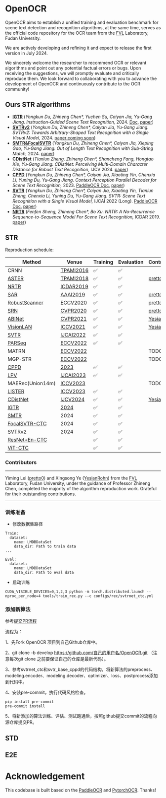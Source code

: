# OpenOCR

OpenOCR aims to establish a unified training and evaluation benchmark for scene text detection and recognition algorithms, at the same time, serves as the official code repository for the OCR team from the [FVL](https://fvl.fudan.edu.cn) Laboratory, Fudan University.

We are actively developing and refining it and expect to release the first version in July 2024.

We sincerely welcome the researcher to recommend OCR or relevant algorithms and point out any potential factual errors or bugs. Upon receiving the suggestions, we will promptly evaluate and critically reproduce them. We look forward to collaborating with you to advance the development of OpenOCR and continuously contribute to the OCR community!

## Ours STR algorithms

  - [**IGTR**](./configs/rec/igtr/) (*Yongkun Du, Zhineng Chen\*, Yuchen Su, Caiyan Jia, Yu-Gang Jiang. Instruction-Guided Scene Text Recognition,* 2024. [Doc](./configs/rec/igtr/readme.md), [paper](https://arxiv.org/abs/2401.17851))
  - [**SVTRv2**](./configs/rec/svtrv2) (*Yongkun Du, Zhineng Chen\*, Caiyan Jia, Yu-Gang Jiang. SVTRv2: Towards Arbitrary-Shaped Text Recognition with a Single Visual Model,* 2024. [paper coming soon]())
  - [**SMTR&FocalSVTR**](./configs/rec/smtr/) (*Yongkun Du, Zhineng Chen\*, Caiyan Jia, Xieping Gao, Yu-Gang Jiang. Out of Length Text Recognition with Sub-String Match,* 2024. [paper](https://arxiv.org/abs/2407.12317))
  - [**CDistNet**](./configs/rec/cdistnet/) (*Tianlun Zheng, Zhineng Chen\*, Shancheng Fang, Hongtao Xie, Yu-Gang Jiang. CDistNet: Perceiving Multi-Domain Character Distance for Robust Text Recognition,* IJCV 2024. [paper](https://link.springer.com/article/10.1007/s11263-023-01880-0))
  - [**CPPD**](./configs/rec/cppd/) (*Yongkun Du, Zhineng Chen\*, Caiyan Jia, Xiaoting Yin, Chenxia Li, Yuning Du, Yu-Gang Jiang. Context Perception Parallel Decoder for Scene Text Recognition,* 2023. [PaddleOCR Doc](https://github.com/Topdu/PaddleOCR/blob/main/doc/doc_ch/algorithm_rec_cppd.md), [paper](https://arxiv.org/abs/2307.12270))
  - [**SVTR**](./configs/rec/svtr/) (*Yongkun Du, Zhineng Chen\*, Caiyan Jia, Xiaoting Yin, Tianlun Zheng, Chenxia Li, Yuning Du, Yu-Gang Jiang. SVTR: Scene Text Recognition with a Single Visual Model,* IJCAI 2022 (Long). [PaddleOCR Doc](https://github.com/Topdu/PaddleOCR/blob/main/doc/doc_ch/algorithm_rec_svtr.md), [paper](https://www.ijcai.org/proceedings/2022/124))
  - [**NRTR**](./configs/rec/nrtr/) (*Fenfen Sheng, Zhineng Chen\*, Bo Xu. NRTR: A No-Recurrence Sequence-to-Sequence Model For Scene Text Recognition,* ICDAR 2019. [paper](https://arxiv.org/abs/1806.00926))

## STR

Reproduction schedule:

| Method             | Venue     | Training | Evaluation | Contributor |
|--------------------|-----------|----------|------------|-------------|
| CRNN               | [TPAMI2016](https://arxiv.org/abs/1507.05717) |    ✅    |     ✅     |             |
| [ASTER](./configs/rec/aster/)              |[TPAMI2018](https://ieeexplore.ieee.org/document/8395027)           |     ✅     |      ✅      | [pretto0](https://github.com/pretto0) |
| [NRTR](./configs/rec/nrtr/)               | [ICDAR2019](https://arxiv.org/abs/1806.00926) |    ✅    |     ✅     |             |
| [SAR](./configs/rec/sar/)                |     [AAAI2019](https://aaai.org/papers/08610-show-attend-and-read-a-simple-and-strong-baseline-for-irregular-text-recognition/)      |     ✅     |      ✅      | [pretto0](https://github.com/pretto0) |
| [RobustScanner](./configs/rec/robustscanner/)      |      [ECCV2020](https://www.ecva.net/papers/eccv_2020/papers_ECCV/html/3160_ECCV_2020_paper.php)     |     ✅     |      ✅      | [pretto0](https://github.com/pretto0) |
| [SRN](./configs/rec/srn/)                |  [CVPR2020](https://openaccess.thecvf.com/content_CVPR_2020/html/Yu_Towards_Accurate_Scene_Text_Recognition_With_Semantic_Reasoning_Networks_CVPR_2020_paper.html) |     ✅     |       ✅     | [pretto0](https://github.com/pretto0) |
| [ABINet](./configs/rec/abinet/)             | [CVPR2021](https://openaccess.thecvf.com//content/CVPR2021/html/Fang_Read_Like_Humans_Autonomous_Bidirectional_and_Iterative_Language_Modeling_for_CVPR_2021_paper.html)   |    ✅    |      ✅    | [YesianRohn](https://github.com/YesianRohn) |
| [VisionLAN](./configs/rec/visionlan/)          | [ICCV2021](https://openaccess.thecvf.com/content/ICCV2021/html/Wang_From_Two_to_One_A_New_Scene_Text_Recognizer_With_ICCV_2021_paper.html)  |    ✅    |    ✅      | [YesianRohn](https://github.com/YesianRohn) |
| [SVTR](./configs/rec/svtr/)               | [IJCAI2022](https://www.ijcai.org/proceedings/2022/124) |    ✅    |     ✅     |             |
| [PARSeq](./configs/rec/parseq/)             | [ECCV2022](https://www.ecva.net/papers/eccv_2022/papers_ECCV/papers/136880177.pdf)  |    ✅    |     ✅     |             |
| MATRN              |  [ECCV2022](https://www.ecva.net/papers/eccv_2022/papers_ECCV/papers/136880442.pdf)         |          |            |      TODO       |
| MGP-STR            |  [ECCV2022](https://www.ecva.net/papers/eccv_2022/papers_ECCV/papers/136880336.pdf)         |          |            |      TODO       |
| [CPPD](./configs/rec/cppd/)               | [2023](https://arxiv.org/abs/2307.12270)      |    ✅    |     ✅     |             |
| [LPV](./configs/rec/lpv/)                | [IJCAI2023](https://www.ijcai.org/proceedings/2023/0189.pdf) |    ✅    |     ✅     |             |
| MAERec(Union14m)   | [ICCV2023](https://openaccess.thecvf.com/content/ICCV2023/papers/Jiang_Revisiting_Scene_Text_Recognition_A_Data_Perspective_ICCV_2023_paper.pdf)  |        |        |     TODO      |
| [LISTER](./configs/rec/lister/)             | [ICCV2023](https://openaccess.thecvf.com/content/ICCV2023/papers/Cheng_LISTER_Neighbor_Decoding_for_Length-Insensitive_Scene_Text_Recognition_ICCV_2023_paper.pdf)  |    ✅    |     ✅     |             |
| [CDistNet](./configs/rec/cdistnet/)           | [IJCV2024](https://link.springer.com/article/10.1007/s11263-023-01880-0)  |    ✅    |     ✅     | [YesianRohn](https://github.com/YesianRohn) |
| [IGTR](./configs/rec/igtr/)               | [2024](https://arxiv.org/abs/2401.17851)      |    ✅    |     ✅     |             |
| [SMTR](./configs/rec/smtr/)               | 2024      |    ✅    |     ✅     |             |
| [FocalSVTR-CTC](./configs/rec/focalsvtr/)      | 2024      |    ✅    |     ✅     |             |
| [SVTRv2](./configs/rec/svtrv2/)             | 2024      |    ✅    |     ✅     |             |
| [ResNet+En-CTC](./configs/rec/svtr/)      |           |    ✅    |     ✅     |             |
| [ViT-CTC](./configs/rec/svtr/)            |           |    ✅    |     ✅     |             |

### Contributors
---

Yiming Lei ([pretto0](https://github.com/pretto0)) and Xingsong Ye ([YesianRohn](https://github.com/YesianRohn)) from the [FVL](https://fvl.fudan.edu.cn) Laboratory, Fudan University, under the guidance of Professor Zhineng Chen, completed the majority of the algorithm reproduction work. Grateful for their outstanding contributions.

---
### 训练准备

- 修改数据集路径

```
Train:
  dataset:
    name: LMDBDataSet
    data_dir: Path to train data
...

Eval:
  dataset:
    name: LMDBDataSet
    data_dir: Path to eval data
```

- 启动训练

```
CUDA_VISIBLE_DEVICES=0,1,2,3 python -m torch.distributed.launch --nproc_per_node=4 tools/train_rec.py --c configs/rec/svtrnet_ctc.yml
```

### 添加新算法

参考[提交PR流程](https://github.com/Topdu/OpenOCR/pull/2)

流程为：

1、先Fork OpenOCR 项目到自己Github仓库中。

2、git clone -b develop https://github.com/自己的用户名/OpenOCR.git （注意每次git clone 之前要保证自己的仓库是最新代码）。

3、参考svtrnet_ctc和svtr_base_cppd的代码结构，将新算法的preprocess、modeling.encoder、modeling.decoder、optimizer、loss、postprocess添加到代码中。

4、安装pre-commit，执行代码风格检查。

```
pip install pre-commit
pre-commit install
```

5、将新添加的算法训练、评估、测试跑通后，按照github提交commit的流程向源仓库提交PR。

## STD

## E2E


# Acknowledgement

This codebase is built based on the [PaddleOCR](https://github.com/PaddlePaddle/PaddleOCR) and [PytorchOCR](https://github.com/WenmuZhou/PytorchOCR). Thanks!
